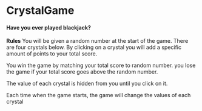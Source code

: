 # CrystalGame

#### Have you ever played blackjack?

**Rules**
You will be given a random number at the start of the game.
There are four crystals below. By clicking on a crystal you
will add a specific amount of points to your total score.

You win the game by matching your total score to random
number. you lose the game if your total score goes above
the random number.

The value of each crystal is hidden from you until you
click on it.

Each time when the game starts, the game will change the
values of each crystal
